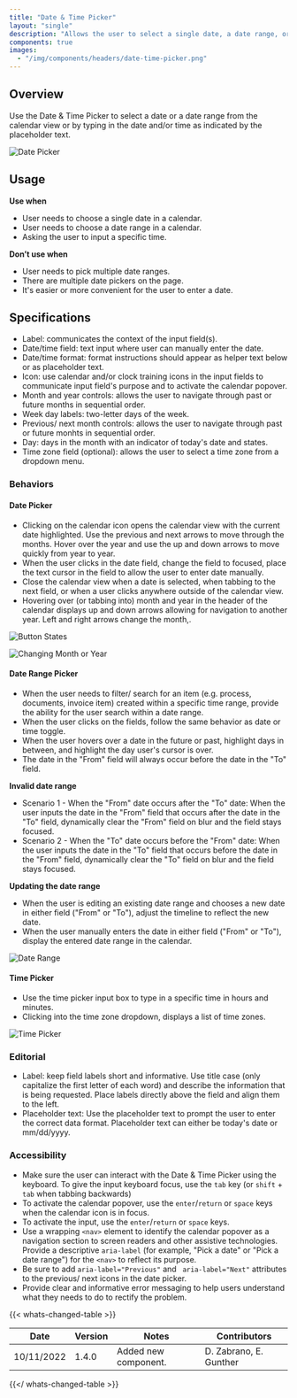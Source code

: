 ```yaml
---
title: "Date & Time Picker"
layout: "single"
description: "Allows the user to select a single date, a date range, or time."
components: true
images:
  - "/img/components/headers/date-time-picker.png"
---
```


## Overview

Use the Date & Time Picker to select a date or a date range from the calendar view or by typing in the date and/or time as indicated by the placeholder text.

![Date Picker](/img/components/single-date-picker.png)

<style>
[data-theme="dark"] img[src="/img/components/single-date-picker.png"] {
 content: url(/img/components/single-date-picker-dark.png);
}
</style>

## Usage

**Use when**

- User needs to choose a single date in a calendar.
- User needs to choose a date range in a calendar.
- Asking the user to input a specific time.

**Don’t use when**

- User needs to pick multiple date ranges.
- There are multiple date pickers on the page.
- It's easier or more convenient for the user to enter a date.

## Specifications

- Label: communicates the context of the input field(s).
- Date/time field: text input where user can manually enter the date.
- Date/time format: format instructions should appear as helper text below or as placeholder text.
- Icon: use calendar and/or clock training icons in the input fields to communicate input field's purpose and to activate the calendar popover.
- Month and year controls: allows the user to navigate through past or future months in sequential order.
- Week day labels: two-letter days of the week.
- Previous/ next month controls: allows the user to navigate through past or future monhts in sequential order.
- Day: days in the month with an indicator of today's date and states.
- Time zone field (optional): allows the user to select a time zone from a dropdown menu.

### Behaviors

#### Date Picker

- Clicking on the calendar icon opens the calendar view with the current date highlighted. Use the previous and next arrows to move through the months. Hover over the year and use the up and down arrows to move quickly from year to year.
- When the user clicks in the date field, change the field to focused, place the text cursor in the field to allow the user to enter date manually.
- Close the calendar view when a date is selected, when tabbing to the next field, or when a user clicks anywhere outside of the calendar view.
- Hovering over (or tabbing into) month and year in the header of the calendar displays up and down arrows allowing for navigation to another year. Left and right arrows change the month,.

![Button States](/img/components/date-picker-button-states.png)

<style>
[data-theme="dark"] img[src="/img/components/date-picker-button-states.png"] {
 content: url(/img/components/date-picker-button-states-dark.png);
}
</style>

![Changing Month or Year](/img/components/date-picker-changing-month-year.png)

<style>
[data-theme="dark"] img[src="/img/components/date-picker-changing-month-year.png"] {
 content: url(/img/components/date-picker-changing-month-year-dark.png);
}
</style>

#### Date Range Picker

- When the user needs to filter/ search for an item (e.g. process, documents, invoice item) created within a specific time range, provide the ability for the user search within a date range.
- When the user clicks on the fields, follow the same behavior as date or time toggle.
- When the user hovers over a date in the future or past, highlight days in between, and highlight the day user's cursor is over.
- The date in the "From" field will always occur before the date in the "To" field.

**Invalid date range**

- Scenario 1 - When the "From" date occurs after the "To" date: When the user inputs the date in the "From" field that occurs after the date in the "To" field, dynamically clear the "From" field on blur and the field stays focused.
- Scenario 2 - When the "To" date occurs before the "From" date: When the user inputs the date in the "To" field that occurs before the date in the "From" field, dynamically clear the "To" field on blur and the field stays focused.

**Updating the date range**

- When the user is editing an existing date range and chooses a new date in either field ("From" or "To"), adjust the timeline to reflect the new date.
- When the user manually enters the date in either field ("From" or "To"), display the entered date range in the calendar.

![Date Range](/img/components/date-range-picker.png)

<style>
[data-theme="dark"] img[src="/img/components/date-range-picker.png"] {
 content: url(/img/components/date-range-picker-dark.png);
}
</style>

#### Time Picker

- Use the time picker input box to type in a specific time in hours and minutes.
- Clicking into the time zone dropdown, displays a list of time zones.

![Time Picker](/img/components/time-picker.png)

<style>
[data-theme="dark"] img[src="/img/components/time-picker.png"] {
 content: url(/img/components/time-picker-dark.png);
}
</style>

### Editorial

- Label: keep field labels short and informative. Use title case (only capitalize the first letter of each word) and describe the information that is being requested. Place labels directly above the field and align them to the left.
- Placeholder text: Use the placeholder text to prompt the user to enter the correct data format. Placeholder text can either be today's date or mm/dd/yyyy.

### Accessibility

- Make sure the user can interact with the Date & Time Picker using the keyboard. To give the input keyboard focus, use the `tab` key (or `shift` + `tab` when tabbing backwards)
- To activate the calendar popover, use the `enter`/`return` or `space` keys when the calendar icon is in focus.
- To activate the input, use the `enter`/`return` or `space` keys.
- Use a wrapping `<nav>` element to identify the calendar popover as a navigation section to screen readers and other assistive technologies. Provide a descriptive `aria-label` (for example, "Pick a date" or "Pick a date range") for the `<nav>` to reflect its purpose.
- Be sure to add `aria-label="Previous"` and ` aria-label="Next"` attributes to the previous/ next icons in the date picker.
- Provide clear and informative error messaging to help users understand what they needs to do to rectify the problem.

{{< whats-changed-table >}}

| Date       | Version | Notes                | Contributors           |
| ---------- | ------- | -------------------- | ---------------------- |
| 10/11/2022 | 1.4.0   | Added new component. | D. Zabrano, E. Gunther |

{{</ whats-changed-table >}}
